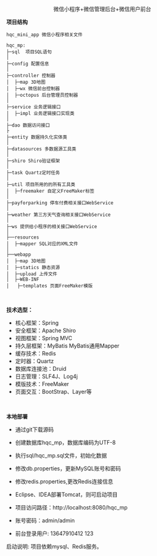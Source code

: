 <p align="center">
  微信小程序+微信管理后台+微信用户前台
</p>


**项目结构** 
```
hqc_mini_app 微信小程序相关文件

hqc_mp:
├─sql  项目SQL语句
│
├─config 配置信息
│
├─controller 控制器
│  ├─map 3D地图
│  ├─wx 微信前台控制器
│  ├─octopus 后台管理员控制器
│ 
├─service 业务逻辑接口
│  ├─impl 业务逻辑接口实现类
│
├─dao 数据访问接口
├
├─entity 数据持久化实体类
│
├─datasources 多数据源工具类
│
├─shiro Shiro验证框架
│ 
├─task Quartz定时任务
│ 
├─util 项目所用的的所有工具类
│  ├─freemaker 自定义FreeMaker标签
│ 
├─payforparking 停车付费相关接口WebService
│ 
├─weather 第三方天气查询相关接口WebService
│ 
├─ws 提供给小程序的相关接口WebService
│  
├──resources 
│  ├─mapper SQL对应的XML文件
│  
├──webapp
│  ├─map 3D地图
│  ├─statics 静态资源
│  ├─upload 上传文件
│  ├─WEB-INF
│	├─templates 页面FreeMaker模版

```
<br> 


**技术选型：** 
- 核心框架：Spring
- 安全框架：Apache Shiro
- 视图框架：Spring MVC
- 持久层框架：MyBatis MyBatis通用Mapper
- 缓存技术：Redis
- 定时器：Quartz
- 数据库连接池：Druid
- 日志管理：SLF4J、Log4j
- 模版技术：FreeMaker
- 页面交互：BootStrap、Layer等
<br> 


 **本地部署**
- 通过git下载源码
- 创建数据库hqc_mp，数据库编码为UTF-8
- 执行sql/hqc_mp.sql文件，初始化数据
- 修改db.properties，更新MySQL账号和密码

- 修改redis.properties,更改Redis连接信息

- Eclipse、IDEA部署Tomcat，则可启动项目
- 项目访问路径：http://localhost:8080/hqc_mp
- 账号密码：admin/admin
- 前台登录用户: 13647910412 123


启动说明:
	项目依赖mysql、Redis服务。